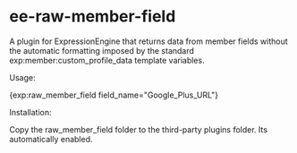 ee-raw-member-field
===================

A plugin for ExpressionEngine that returns data from member fields without the automatic formatting imposed by the standard exp:member:custom_profile_data template variables.

Usage:

{exp:raw_member_field field_name="Google_Plus_URL"}

Installation:

Copy the raw_member_field folder to the third-party plugins folder. Its automatically enabled.
